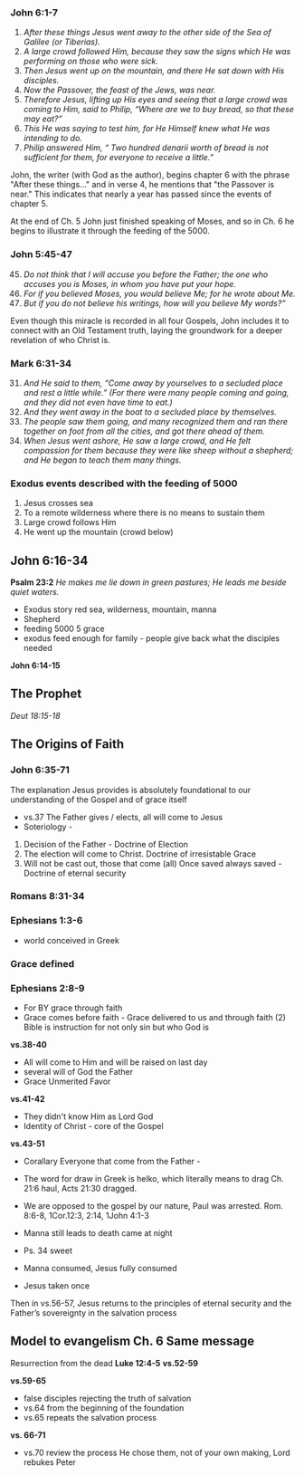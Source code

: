 ### John 6:1-7
1. *After these things Jesus went away to the other side of the Sea of Galilee (or Tiberias).*
2. *A large crowd followed Him, because they saw the signs which He was performing on those who were sick.*
3. *Then Jesus went up on the mountain, and there He sat down with His disciples.*
4. *Now the Passover, the feast of the Jews, was near.*
5. *Therefore Jesus, lifting up His eyes and seeing that a large crowd was coming to Him, said to Philip, “Where are we to buy bread, so that these may eat?”*
6. *This He was saying to test him, for He Himself knew what He was intending to do.*
7. *Philip answered Him, “ Two hundred denarii worth of bread is not sufficient for them, for everyone to receive a little.”*

John, the writer (with God as the author), begins chapter 6 with the phrase "After these things..." and in verse 4, he mentions that "the Passover is near." This indicates that nearly a year has passed since the events of chapter 5.

At the end of Ch. 5 John just finished speaking of Moses, and so in Ch. 6 he begins to illustrate it through the feeding of the 5000.

### John 5:45-47
45. *Do not think that I will accuse you before the Father; the one who accuses you is Moses, in whom you have put your hope.*
46. *For if you believed Moses, you would believe Me; for he wrote about Me.*
47. *But if you do not believe his writings, how will you believe My words?”*

Even though this miracle is recorded in all four Gospels, John includes it to connect with an Old Testament truth, laying the groundwork for a deeper revelation of who Christ is.

### Mark 6:31-34
31. *And He said to them, “Come away by yourselves to a secluded place and rest a little while.” (For there were many people coming and going, and they did not even have time to eat.)* 
32. *And they went away in the boat to a secluded place by themselves.*
33. *The people saw them going, and many recognized them and ran there together on foot from all the cities, and got there ahead of them.* 
34. *When Jesus went ashore, He saw a large crowd, and He felt compassion for them because they were like sheep without a shepherd; and He began to teach them many things.*

### Exodus events described with the feeding of 5000
1. Jesus crosses sea
2. To a remote wilderness where there is no means to sustain them
3. Large crowd follows Him 
4. He went up the mountain (crowd below)


## John 6:16-34
**Psalm 23:2**
*He makes me lie down in green pastures; He leads me beside quiet waters.*
- Exodus story red sea, wilderness, mountain, manna
- Shepherd 
- feeding 5000 5 grace 
- exodus feed enough for family - people give back what the disciples needed

**John 6:14-15**
## The Prophet
*Deut 18:15-18*

## The Origins of Faith
### John 6:35-71
The explanation Jesus provides is absolutely foundational to our
understanding of the Gospel and of grace itself
- vs.37 The Father gives / elects, all will come to Jesus 
- Soteriology - 
1. Decision of the Father - Doctrine of Election
2. The election will come to Christ. Doctrine of irresistable Grace
3. Will not be cast out, those that come (all) Once saved always saved - Doctrine of eternal security

### Romans 8:31-34

### Ephesians 1:3-6
- world conceived in Greek
### Grace defined
### Ephesians 2:8-9
- For BY grace through faith
- Grace comes before faith - Grace delivered to us and through faith (2) 
Bible is instruction for not only sin but who God is

**vs.38-40**
- All will come to Him and will be raised on last day
- several will of God the Father
- Grace Unmerited Favor

**vs.41-42**
- They didn't know Him as Lord God
- Identity of Christ - core of the Gospel

**vs.43-51**
- Corallary Everyone that come from the Father - 
- The word for draw in Greek is helko, which literally means to drag Ch. 21:6 haul, Acts 21:30 dragged.
- We are opposed to the gospel by our nature, Paul was arrested.
Rom. 8:6-8, 1Cor.12:3, 2:14, 1John 4:1-3

- Manna still leads to death came at night
- Ps. 34 sweet
- Manna consumed, Jesus fully consumed 
- Jesus taken once

Then in vs.56-57, Jesus returns to the principles of eternal security and the
Father’s sovereignty in the salvation process
## Model to evangelism Ch. 6 Same message
Resurrection from the dead
**Luke 12:4-5**
**vs.52-59**

**vs.59-65**
- false disciples rejecting the truth of salvation
- vs.64 from the beginning of the foundation
- vs.65 repeats the salvation process
 
 **vs. 66-71**
 - vs.70 review the process He chose them, not of your own making, Lord rebukes Peter